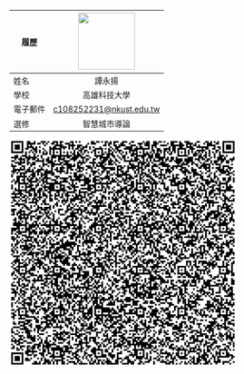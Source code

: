 |      履歷        |<img src="[[[https://avatars.githubusercontent.com/u/22648375?v=4](https://www.nintendo.tw/character/kirby/assets/img/home/kirby-forgotten-land-hero.jpg](https://static.wikia.nocookie.net/kirby/images/2/23/KPR_Kirby.png/revision/latest/scale-to-width-down/214?cb=20160810082912&path-prefix=zh))](https://p2.bahamut.com.tw/B/2KU/70/0000699370.PNG)" width=100 height=100/>|
| ---------------- |:-----------------------------:|
| 姓名             | 譚永揚                |
| 學校             | 高雄科技大學                  |
| 電子郵件         | c108252231@nkust.edu.tw         |
| 選修             | 智慧城市導論                  |
![這是一張圖片.](https://raw.githubusercontent.com/nickkktyy/nickkktyy/7953edd1c13fabb456372f754e715f6c3bb71fed/%E4%B8%8B%E8%BC%89.png)
